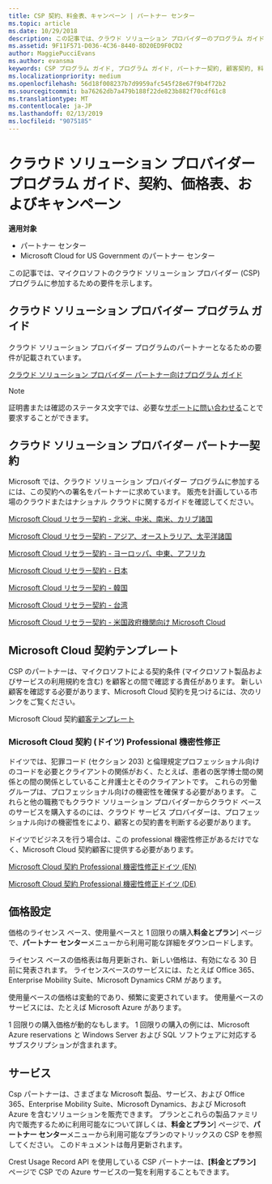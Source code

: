 ```yaml
---
title: CSP 契約、料金表、キャンペーン | パートナー センター
ms.topic: article
ms.date: 10/29/2018
description: この記事では、クラウド ソリューション プロバイダーのプログラム ガイド、パートナー契約、顧客契約、料金表、提供できる製品とサービスへのリンクを示します。
ms.assetid: 9F11F571-D036-4C36-8440-8D20ED9F0CD2
author: MaggiePucciEvans
ms.author: evansma
keywords: CSP プログラム ガイド, プログラム ガイド, パートナー契約, 顧客契約, 料金表, キャンペーン
ms.localizationpriority: medium
ms.openlocfilehash: 56d18f008237b7d9959afc545f28e67f9b4f72b2
ms.sourcegitcommit: ba76262db7a479b188f22de823b882f70cdf61c8
ms.translationtype: MT
ms.contentlocale: ja-JP
ms.lasthandoff: 02/13/2019
ms.locfileid: "9075185"
---
```

# <a name="cloud-solution-provider-program-guide-agreements-price-lists-and-offers"></a>クラウド ソリューション プロバイダー プログラム ガイド、契約、価格表、およびキャンペーン

**適用対象**

-  パートナー センター
-  Microsoft Cloud for US Government のパートナー センター


この記事では、マイクロソフトのクラウド ソリューション プロバイダー (CSP) プログラムに参加するための要件を示します。 

## <a name="cloud-solution-provider-program-guide"></a>クラウド ソリューション プロバイダー プログラム ガイド


クラウド ソリューション プロバイダー プログラムのパートナーとなるための要件が記載されています。

[クラウド ソリューション プロバイダー パートナー向けプログラム ガイド](http://go.microsoft.com/fwlink/p/?LinkId=617100)

>[!Note]
>証明書または確認のステータス文字では、必要な[サポートに問い合わせる](https://partner.microsoft.com/pcv/servicerequests/create)ことで要求することができます。

## <a name="cloud-solution-provider-partner-agreement"></a>クラウド ソリューション プロバイダー パートナー契約

Microsoft では、クラウド ソリューション プロバイダー プログラムに参加するには、この契約への署名をパートナーに求めています。 販売を計画している市場のクラウドまたはナショナル クラウドに関するガイドを確認してください。

[Microsoft Cloud リセラー契約 - 北米、中米、南米、カリブ諸国](http://download.microsoft.com/download/2/C/8/2C8CAC17-FCE7-4F51-9556-4D77C7022DF5/MCRA2018_AOC_ENG_Sep2018_CR.pdf)

[Microsoft Cloud リセラー契約 - アジア、オーストラリア、太平洋諸国](http://download.microsoft.com/download/2/C/8/2C8CAC17-FCE7-4F51-9556-4D77C7022DF5/MCRA2018_APOC_ENG_Mar2019_CR.pdf)

[Microsoft Cloud リセラー契約 - ヨーロッパ、中東、アフリカ](http://download.microsoft.com/download/2/C/8/2C8CAC17-FCE7-4F51-9556-4D77C7022DF5/MCRA2018_EOC_ENG_Sep2018_CR.pdf)

[Microsoft Cloud リセラー契約 - 日本](http://download.microsoft.com/download/2/C/8/2C8CAC17-FCE7-4F51-9556-4D77C7022DF5/MCRA2018_JPN_ENG_Sep2018_CR.pdf)

[Microsoft Cloud リセラー契約 - 韓国](http://download.microsoft.com/download/2/C/8/2C8CAC17-FCE7-4F51-9556-4D77C7022DF5/MCRA2018_KOR_ENG_Sep2018_CR.pdf)

[Microsoft Cloud リセラー契約 - 台湾](http://download.microsoft.com/download/2/C/8/2C8CAC17-FCE7-4F51-9556-4D77C7022DF5/MCRA2018_TAI_ENG_Sep2018_CR.pdf)

[Microsoft Cloud リセラー契約 - 米国政府機関向け Microsoft Cloud](http://download.microsoft.com/download/2/C/8/2C8CAC17-FCE7-4F51-9556-4D77C7022DF5/MCRA2018_AOC_USGCC_ENG_Feb2019_CR.pdf)


## <a name="microsoft-cloud-agreement-templates"></a>Microsoft Cloud 契約テンプレート

CSP のパートナーは、マイクロソフトによる契約条件 (マイクロソフト製品およびサービスの利用規約を含む) を顧客との間で確認する責任があります。 新しい顧客を確認する必要があります、Microsoft Cloud 契約を見つけるには、次のリンクをご覧ください。 

Microsoft Cloud 契約[顧客テンプレート](agreements.md)

### <a name="professional-secrecy-amendment-to-the-microsoft-cloud-agreement-germany"></a>Microsoft Cloud 契約 (ドイツ) Professional 機密性修正

ドイツでは、犯罪コード (セクション 203) と倫理規定プロフェッショナル向けのコードを必要とクライアントの関係がおく、たとえば、患者の医学博士間の関係との間の関係としていること弁護士とそのクライアントです。 これらの労働グループは、プロフェッショナル向けの機密性を確保する必要があります。 これらと他の職務でもクラウド ソリューション プロバイダーからクラウド ベースのサービスを購入するのには、クラウド サービス プロバイダーは、プロフェッショナル向けの機密性をにより、顧客との契約書を判断する必要があります。 

ドイツでビジネスを行う場合は、この professional 機密性修正があるだけでなく、Microsoft Cloud 契約顧客に提供する必要があります。

[Microsoft Cloud 契約 Professional 機密性修正ドイツ (EN)](https://go.microsoft.com/fwlink/?linkid=2030827&clcid=0x409)

[Microsoft Cloud 契約 Professional 機密性修正ドイツ (DE)](https://go.microsoft.com/fwlink/?linkid=2030827&clcid=0x407)


## <a name="pricing"></a>価格設定


価格のライセンス ベース、使用量ベースと 1 回限りの購入**料金とプラン**] ページで、**パートナー センター**メニューから利用可能な詳細をダウンロードします。 

ライセンス ベースの価格表は毎月更新され、新しい価格は、有効になる 30 日前に発表されます。 ライセンスベースのサービスには、たとえば Office 365、Enterprise Mobility Suite、Microsoft Dynamics CRM があります。 

使用量ベースの価格は変動的であり、頻繁に変更されています。 使用量ベースのサービスには、たとえば Microsoft Azure があります。

1 回限りの購入価格が動的なもします。 1 回限りの購入の例には、Microsoft Azure reservations と Windows Server および SQL ソフトウェアに対応するサブスクリプションが含まれます。 


## <a name="offers"></a>サービス


Csp パートナーは、さまざまな Microsoft 製品、サービス、および Office 365、Enterprise Mobility Suite、Microsoft Dynamics、および Microsoft Azure を含むソリューションを販売できます。 プランとこれらの製品ファミリ内で販売するために利用可能なについて詳しくは、**料金とプラン**] ページで、**パートナー センター**メニューから利用可能なプランのマトリックスの CSP を参照してください。 このドキュメントは毎月更新されます。

Crest Usage Record API を使用している CSP パートナーは、**[料金とプラン]** ページで CSP での Azure サービスの一覧を利用することもできます。


